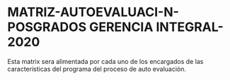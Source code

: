 # MATRIZ-AUTOEVALUACI-N-POSGRADOS GERENCIA INTEGRAL-2020
Esta matrix sera alimentada por cada uno de los encargados de las características del programa del proceso de auto evaluación.
